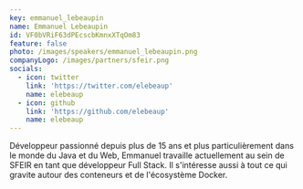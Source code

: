 ```yaml
---
key: emmanuel_lebeaupin
name: Emmanuel Lebeaupin
id: VF0bVRiF63dPEcscbKmnxXTqOm83
feature: false
photo: /images/speakers/emmanuel_lebeaupin.png
companyLogo: /images/partners/sfeir.png
socials:
  - icon: twitter
    link: 'https://twitter.com/elebeaup'
    name: elebeaup
  - icon: github
    link: 'https://github.com/elebeaup'
    name: elebeaup
---
```

Développeur passionné depuis plus de 15 ans et plus particulièrement dans le monde du Java et du Web, Emmanuel travaille actuellement au sein de SFEIR en tant que développeur Full Stack. Il s'intéresse aussi à tout ce qui gravite autour des conteneurs et de l'écosystème Docker.